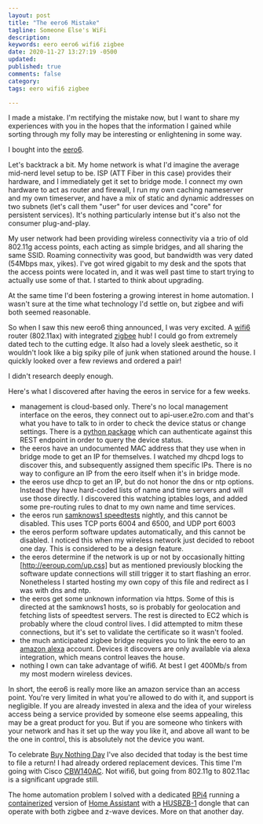 ```yaml
---
layout: post
title: "The eero6 Mistake"
tagline: Someone Else's WiFi
description:
keywords: eero eero6 wifi6 zigbee
date: 2020-11-27 13:27:19 -0500
updated:
published: true
comments: false
category:
tags: eero wifi6 zigbee

---
```


I made a mistake. I'm rectifying the mistake now, but I want to share
my experiences with you in the hopes that the information I gained
while sorting through my folly may be interesting or enlightening in
some way.

I bought into the [eero6].

[eero6]: https://eero.com/shop/eero-6

<!-- more -->

Let's backtrack a bit. My home network is what I'd imagine the average
mid-nerd level setup to be. ISP (ATT Fiber in this case) provides
their hardware, and I immediately get it set to bridge mode. I connect
my own hardware to act as router and firewall, I run my own caching
nameserver and my own timeserver, and have a mix of static and dynamic
addresses on two subnets (let's call them "user" for user devices and
"core" for persistent services). It's nothing particularly intense but
it's also not the consumer plug-and-play.

My user network had been providing wireless connectivity via a trio of
old 802.11g access points, each acting as simple bridges, and all
sharing the same SSID. Roaming connectivity was good, but bandwidth
was very dated (54Mbps max, yikes). I've got wired gigabit to my desk
and the spots that the access points were located in, and it was well
past time to start trying to actually use some of that. I started to
think about upgrading.

At the same time I'd been fostering a growing interest in home
automation. I wasn't sure at the time what technology I'd settle on,
but zigbee and wifi both seemed reasonable.

So when I saw this new eero6 thing announced, I was very excited. A
[wifi6] router (802.11ax) with integrated [zigbee] hub! I could go from
extremely dated tech to the cutting edge. It also had a lovely sleek
aesthetic, so it wouldn't look like a big spiky pile of junk when
stationed around the house. I quickly looked over a few reviews and
ordered a pair!

[wifi6]: https://www.cisco.com/c/en/us/products/collateral/wireless/nb-06-preparing-for-wifi-6-ebook-cte-en.html
[zigbee]: https://zigbeealliance.org/

I didn't research deeply enough.

Here's what I discovered after having the eeros in service for a few
weeks.

* management is cloud-based only. There's no local management
  interface on the eeros, they connect out to api-user.e2ro.com and
  that's what you have to talk to in order to check the device status
  or change settings. There is a [python package] which can
  authenticate against this REST endpoint in order to query the device
  status.
* the eeros have an undocumented MAC address that they use when in
  bridge mode to get an IP for themselves. I watched my dhcpd logs to
  discover this, and subsequently assigned them specific IPs. There is
  no way to configure an IP from the eero itself when it's in bridge
  mode.
* the eeros use dhcp to get an IP, but do not honor the dns or ntp
  options. Instead they have hard-coded lists of name and time servers
  and will use those directly. I discovered this watching iptables
  logs, and added some pre-routing rules to dnat to my own name and
  time services.
* the eeros run [samknows1 speedtests] nightly, and this cannot be
  disabled. This uses TCP ports 6004 and 6500, and UDP port 6003
* the eeros perform software updates automatically, and this cannot be
  disabled. I noticed this when my wireless network just decided to
  reboot one day. This is considered to be a design feature.
* the eeros determine if the network is up or not by occasionally
  hitting [http://eeroup.com/up.css] but as mentioned previously
  blocking the software update connections will still trigger it to
  start flashing an error. Nonetheless I started hosting my own copy
  of this file and redirect as I was with dns and ntp.
* the eeros get some unknown information via https. Some of this is
  directed at the samknows1 hosts, so is probably for geolocation and
  fetching lists of speedtest servers. The rest is directed to EC2
  which is probably where the cloud control lives. I did attempted to
  mitm these connections, but it's set to validate the certificate so
  it wasn't fooled.
* the much anticipated zigbee bridge requires you to link the eero to
  an [amazon alexa] account. Devices it discovers are only available via
  alexa integration, which means control leaves the house.
* nothing I own can take advantage of wifi6. At best I get 400Mb/s
  from my most modern wireless devices.

[python package]: https://github.com/343max/eero-client
[samknows1 speedtests]: https://samknows.com/technology/tests/speed-tests
[amazon alexa]: https://alexa.amazon.com/

In short, the eero6 is really more like an amazon service than an
access point. You're very limited in what you're allowed to do with
it, and support is negligible. If you are already invested in alexa
and the idea of your wireless access being a service provided by
someone else seems appealing, this may be a great product for you. But
if you are someone who tinkers with your network and has it set up the
way you like it, and above all want to be the one in control, this is
absolutely not the device you want.

To celebrate [Buy Nothing Day] I've also decided that today is the best
time to file a return! I had already ordered replacement devices. This
time I'm going with Cisco [CBW140AC]. Not wifi6, but going from 802.11g
to 802.11ac is a significant upgrade still.

[Buy Nothing Day]: https://en.wikipedia.org/wiki/Buy_Nothing_Day
[CBW140AC]: https://amzn.to/36b0jBk

The home automation problem I solved with a dedicated [RPi4] running a
[containerized] version of [Home Assistant] with a [HUSBZB-1] dongle that
can operate with both zigbee and z-wave devices. More on that another day.

[RPi4]: https://amzn.to/3fTgpTH
[containerized]: https://hub.docker.com/r/homeassistant/raspberrypi4-64-homeassistant
[Home Assistant]: https://www.home-assistant.io/getting-started/
[HUSBZB-1]: https://amzn.to/3fIiBNu
